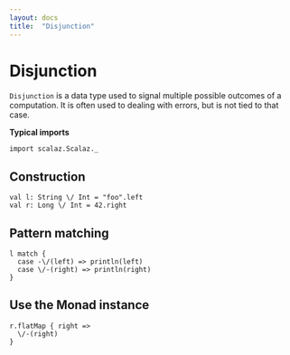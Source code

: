 ```yaml
---
layout: docs
title:  "Disjunction"
---
```


# Disjunction

`Disjunction` is a data type used to signal multiple possible outcomes of a computation.
It is often used to dealing with errors, but is not tied to that case.

**Typical imports**

```tut:silent
import scalaz.Scalaz._
```

## Construction

```tut
val l: String \/ Int = "foo".left
val r: Long \/ Int = 42.right
```

## Pattern matching

```tut
l match {
  case -\/(left) => println(left)
  case \/-(right) => println(right)
}
```

## Use the Monad instance

```tut
r.flatMap { right =>
  \/-(right)
}
```

